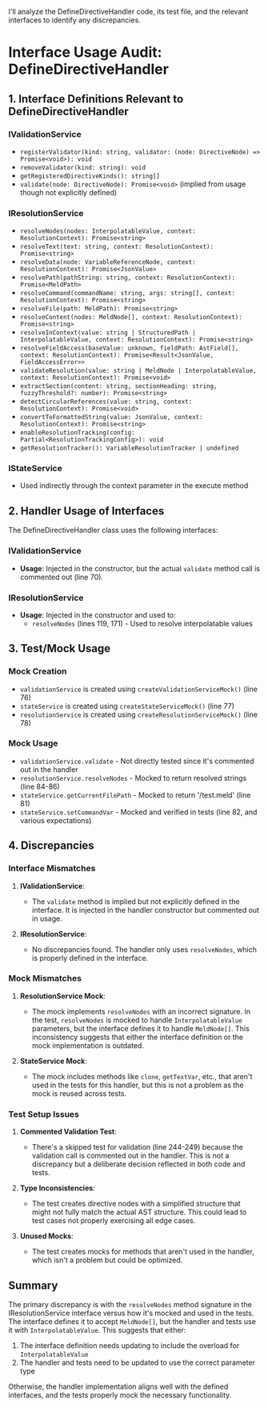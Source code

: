 I'll analyze the DefineDirectiveHandler code, its test file, and the relevant interfaces to identify any discrepancies.

# Interface Usage Audit: DefineDirectiveHandler

## 1. Interface Definitions Relevant to DefineDirectiveHandler

### IValidationService
- `registerValidator(kind: string, validator: (node: DirectiveNode) => Promise<void>): void`
- `removeValidator(kind: string): void`
- `getRegisteredDirectiveKinds(): string[]`
- `validate(node: DirectiveNode): Promise<void>` (implied from usage though not explicitly defined)

### IResolutionService
- `resolveNodes(nodes: InterpolatableValue, context: ResolutionContext): Promise<string>`
- `resolveText(text: string, context: ResolutionContext): Promise<string>`
- `resolveData(node: VariableReferenceNode, context: ResolutionContext): Promise<JsonValue>`
- `resolvePath(pathString: string, context: ResolutionContext): Promise<MeldPath>`
- `resolveCommand(commandName: string, args: string[], context: ResolutionContext): Promise<string>`
- `resolveFile(path: MeldPath): Promise<string>`
- `resolveContent(nodes: MeldNode[], context: ResolutionContext): Promise<string>`
- `resolveInContext(value: string | StructuredPath | InterpolatableValue, context: ResolutionContext): Promise<string>`
- `resolveFieldAccess(baseValue: unknown, fieldPath: AstField[], context: ResolutionContext): Promise<Result<JsonValue, FieldAccessError>>`
- `validateResolution(value: string | MeldNode | InterpolatableValue, context: ResolutionContext): Promise<void>`
- `extractSection(content: string, sectionHeading: string, fuzzyThreshold?: number): Promise<string>`
- `detectCircularReferences(value: string, context: ResolutionContext): Promise<void>`
- `convertToFormattedString(value: JsonValue, context: ResolutionContext): Promise<string>`
- `enableResolutionTracking(config: Partial<ResolutionTrackingConfig>): void`
- `getResolutionTracker(): VariableResolutionTracker | undefined`

### IStateService
- Used indirectly through the context parameter in the execute method

## 2. Handler Usage of Interfaces

The DefineDirectiveHandler class uses the following interfaces:

### IValidationService
- **Usage**: Injected in the constructor, but the actual `validate` method call is commented out (line 70).

### IResolutionService
- **Usage**: Injected in the constructor and used to:
  - `resolveNodes` (lines 119, 171) - Used to resolve interpolatable values

## 3. Test/Mock Usage

### Mock Creation
- `validationService` is created using `createValidationServiceMock()` (line 76)
- `stateService` is created using `createStateServiceMock()` (line 77)
- `resolutionService` is created using `createResolutionServiceMock()` (line 78)

### Mock Usage
- `validationService.validate` - Not directly tested since it's commented out in the handler
- `resolutionService.resolveNodes` - Mocked to return resolved strings (line 84-86)
- `stateService.getCurrentFilePath` - Mocked to return '/test.meld' (line 81)
- `stateService.setCommandVar` - Mocked and verified in tests (line 82, and various expectations)

## 4. Discrepancies

### Interface Mismatches

1. **IValidationService**:
   - The `validate` method is implied but not explicitly defined in the interface. It is injected in the handler constructor but commented out in usage.

2. **IResolutionService**:
   - No discrepancies found. The handler only uses `resolveNodes`, which is properly defined in the interface.

### Mock Mismatches

1. **ResolutionService Mock**:
   - The mock implements `resolveNodes` with an incorrect signature. In the test, `resolveNodes` is mocked to handle `InterpolatableValue` parameters, but the interface defines it to handle `MeldNode[]`. This inconsistency suggests that either the interface definition or the mock implementation is outdated.

2. **StateService Mock**:
   - The mock includes methods like `clone`, `getTextVar`, etc., that aren't used in the tests for this handler, but this is not a problem as the mock is reused across tests.

### Test Setup Issues

1. **Commented Validation Test**:
   - There's a skipped test for validation (line 244-249) because the validation call is commented out in the handler. This is not a discrepancy but a deliberate decision reflected in both code and tests.

2. **Type Inconsistencies**:
   - The test creates directive nodes with a simplified structure that might not fully match the actual AST structure. This could lead to test cases not properly exercising all edge cases.

3. **Unused Mocks**:
   - The test creates mocks for methods that aren't used in the handler, which isn't a problem but could be optimized.

## Summary

The primary discrepancy is with the `resolveNodes` method signature in the IResolutionService interface versus how it's mocked and used in the tests. The interface defines it to accept `MeldNode[]`, but the handler and tests use it with `InterpolatableValue`. This suggests that either:

1. The interface definition needs updating to include the overload for `InterpolatableValue`
2. The handler and tests need to be updated to use the correct parameter type

Otherwise, the handler implementation aligns well with the defined interfaces, and the tests properly mock the necessary functionality.